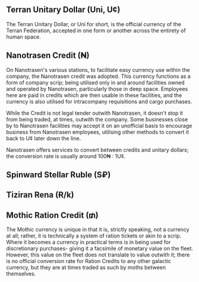 ## Terran Unitary Dollar (Uni, U¢)
The Terran Unitary Dollar, or Uni for short, is the official currency of the Terran Federation, accepted in one form or another across the entirety of human space.

## Nanotrasen Credit (₦)
On Nanotrasen's various stations, to facilitate easy currency use within the company, the Nanotrasen credit was adopted. This currency functions as a form of company scrip; being utilised only in and around facilities owned and operated by Nanotrasen, particularly those in deep space. Employees here are paid in credits which are then usable in these facilities, and the currency is also utilised for intracompany requisitions and cargo purchases.

While the Credit is not legal tender outwith Nanotrasen, it doesn't stop it from being traded, at times, outwith the company. Some businesses close by to Nanotrasen facilities may accept it on an unofficial basis to encourage business from Nanotrasen employees, utilising other methods to convert it back to U¢ later down the line.

Nanotrasen offers services to convert between credits and unitary dollars; the conversion rate is usually around 100₦ : 1U¢.

## Spinward Stellar Ruble (S₽)

## Tiziran Rena (Ɍ/k)

## Mothic Ration Credit (₥)
The Mothic currency is unique in that it is, strictly speaking, not a currency at all; rather, it is technically a system of ration tickets or akin to a scrip. Where it becomes a currency in practical terms is in being used for discretionary purchases- giving it a facsimile of monetary value on the fleet. However, this value on the fleet does not translate to value outwith it; there is no official conversion rate for Ration Credits to any other galactic currency, but they are at times traded as such by moths between themselves.